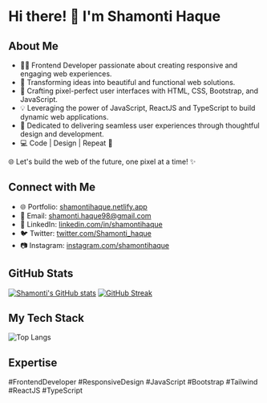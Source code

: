 <!-- [![Shamonti's GitHub stats](https://github-readme-stats.vercel.app/api?username=Shamonti)](https://github.com/shamonti/github-readme-stats) -->

<!--
**Shamonti/Shamonti** is a ✨ _special_ ✨ repository because its `README.md` (this file) appears on your GitHub profile.

Here are some ideas to get you started:

- 🔭 I’m currently working on ...
- 🌱 I’m currently learning ...
- 👯 I’m looking to collaborate on ...
- 🤔 I’m looking for help with ...
- 💬 Ask me about ...
- 📫 How to reach me: ...
- 😄 Pronouns: ...
- ⚡ Fun fact: ...
-->

# Hi there! 👋 I'm Shamonti Haque

## About Me
- 👩‍💻 Frontend Developer passionate about creating responsive and engaging web experiences.
- 🚀 Transforming ideas into beautiful and functional web solutions.
- 🎨 Crafting pixel-perfect user interfaces with HTML, CSS, Bootstrap, and JavaScript.
- 💡 Leveraging the power of JavaScript, ReactJS and TypeScript to build dynamic web applications.
- 🌟 Dedicated to delivering seamless user experiences through thoughtful design and development.
- 💻 Code | Design | Repeat 🔄

🌐 Let's build the web of the future, one pixel at a time! ✨

## Connect with Me
- 🌐 Portfolio: [shamontihaque.netlify.app](https://shamontihaque.netlify.app)
- 📧 Email: shamonti.haque98@gmail.com
- 📱 LinkedIn: [linkedin.com/in/shamontihaque](https://www.linkedin.com/in/shamontihaque)
- 🐦 Twitter: [twitter.com/Shamonti_haque](https://twitter.com/Shamonti_haque)
- 📷 Instagram: [instagram.com/shamontihaque](https://www.instagram.com/shamontihaque)

## GitHub Stats
[![Shamonti's GitHub stats](https://github-readme-stats.vercel.app/api?username=shamonti&show_icons=true&theme=vue-dark)](https://github.com/shamonti/github-readme-stats)
[![GitHub Streak](https://streak-stats.demolab.com/?user=shamonti&theme=vue-dark)](https://git.io/streak-stats)

## My Tech Stack
![Top Langs](https://github-readme-stats.vercel.app/api/top-langs/?username=shamonti&layout=compact&show_icons=true&theme=vue-dark)

## Expertise
#FrontendDeveloper #ResponsiveDesign #JavaScript #Bootstrap #Tailwind #ReactJS #TypeScript


<!--![Top Langs](https://github-readme-stats.vercel.app/api/top-langs/?username=anuraghazra&hide_progress=true)-->

